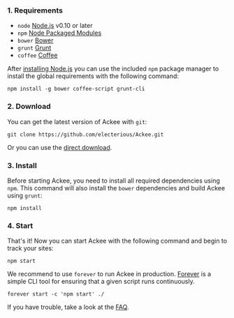 ### 1. Requirements

- `node` [Node.js](http://nodejs.org) v0.10 or later
- `npm` [Node Packaged Modules](https://www.npmjs.org)
- `bower` [Bower](http://bower.io)
- `grunt` [Grunt](http://gruntjs.com)
- `coffee` [Coffee](http://coffeescript.org)

After [installing Node.js](http://nodejs.org) you can use the included `npm` package manager to install the global requirements with the following command:

	npm install -g bower coffee-script grunt-cli
	
### 2. Download

You can get the latest version of Ackee with `git`:

	git clone https://github.com/electerious/Ackee.git
	
Or you can use the [direct download](https://github.com/electerious/Ackee/archive/master.zip).

### 3. Install

Before starting Ackee, you need to install all required dependencies using `npm`. This command will also install the `bower` dependencies and build Ackee using `grunt`:

	npm install

### 4. Start

That's it! Now you can start Ackee with the following command and begin to track your sites:

	npm start
	
We recommend to use `forever` to run Ackee in production. [Forever](https://github.com/nodejitsu/forever) is a simple CLI tool for ensuring that a given script runs continuously.

	forever start -c 'npm start' ./

If you have trouble, take a look at the [FAQ](FAQ.md).